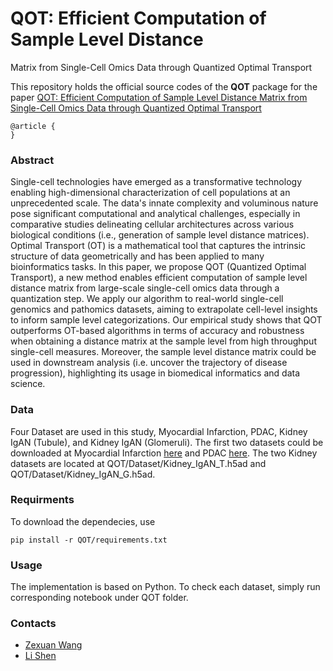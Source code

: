 # QOT: Efficient Computation of Sample Level Distance
Matrix from Single-Cell Omics Data through
Quantized Optimal Transport

This repository holds the official source codes of the **QOT** package for the paper [QOT: Efficient Computation of Sample Level Distance Matrix from Single-Cell Omics Data through Quantized Optimal Transport]()

```
@article {
}
```

### Abstract
Single-cell technologies have emerged as a transformative technology enabling high-dimensional characterization of cell populations at an unprecedented scale. The data's innate complexity and voluminous nature pose significant computational and analytical challenges, especially in comparative studies delineating cellular architectures across various biological conditions (i.e., generation of sample level distance matrices). Optimal Transport (OT) is a mathematical tool that captures the intrinsic structure of data geometrically and has been applied to many bioinformatics tasks. In this paper, we propose QOT (Quantized Optimal Transport), a new method enables efficient computation of sample level distance matrix from large-scale single-cell omics data through a quantization step. We apply our algorithm to real-world single-cell genomics and pathomics datasets, aiming to extrapolate cell-level insights to inform sample level categorizations. Our empirical study shows that QOT outperforms OT-based algorithms in terms of accuracy and robustness when obtaining a distance matrix at the sample level from high throughput single-cell measures. Moreover, the sample level distance matrix could be used in downstream analysis (i.e. uncover the trajectory of disease progression), highlighting its usage in biomedical informatics and data science.

### Data
Four Dataset are used in this study, Myocardial Infarction, PDAC, Kidney IgAN (Tubule), and Kidney IgAN (Glomeruli). The first two datasets could be downloaded at Myocardial Infarction [here](https://costalab.ukaachen.de/open_data/PILOT/myocardial_infarction.h5ad) and PDAC [here](https://costalab.ukaachen.de/open_data/PILOT/PDAC.h5ad). The two Kidney datasets are located at QOT/Dataset/Kidney_IgAN_T.h5ad and QOT/Dataset/Kidney_IgAN_G.h5ad.
### Requirments
To download the dependecies, use 
```
pip install -r QOT/requirements.txt
```
### Usage
The implementation is based on Python. To check each dataset, simply run corresponding notebook under QOT folder.

### Contacts

- [Zexuan Wang](mailto:zxwang@sas.upenn.edu) 
- [Li Shen](mailto:li.shen@pennmedicine.upenn.edu) 

